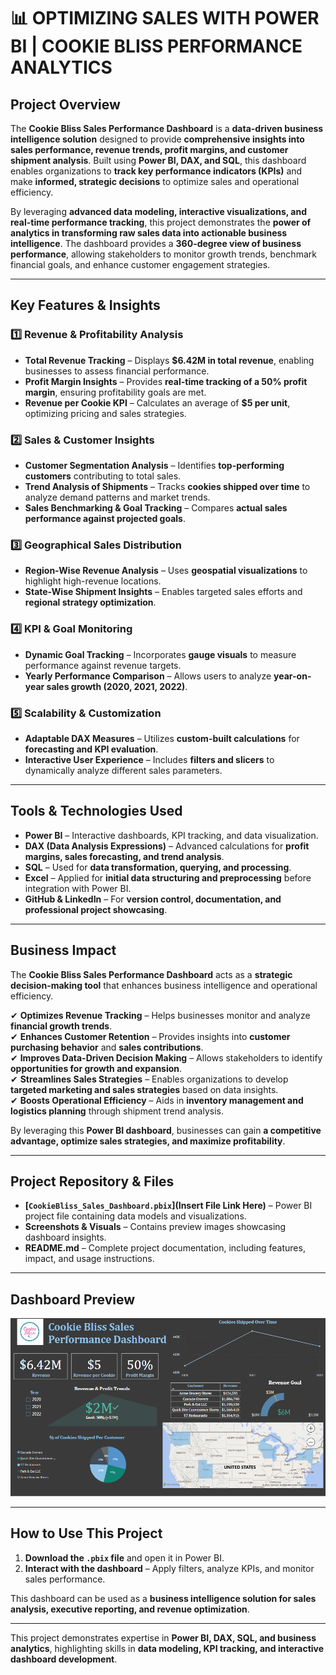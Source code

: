 # 📊 **OPTIMIZING SALES WITH POWER BI | COOKIE BLISS PERFORMANCE ANALYTICS**

## Project Overview  

The **Cookie Bliss Sales Performance Dashboard** is a **data-driven business intelligence solution** designed to provide **comprehensive insights into sales performance, revenue trends, profit margins, and customer shipment analysis**. Built using **Power BI, DAX, and SQL**, this dashboard enables organizations to **track key performance indicators (KPIs)** and make **informed, strategic decisions** to optimize sales and operational efficiency.  

By leveraging **advanced data modeling, interactive visualizations, and real-time performance tracking**, this project demonstrates the **power of analytics in transforming raw sales data into actionable business intelligence**. The dashboard provides a **360-degree view of business performance**, allowing stakeholders to monitor growth trends, benchmark financial goals, and enhance customer engagement strategies.  

---

## Key Features & Insights  

### 1️⃣ Revenue & Profitability Analysis  
- **Total Revenue Tracking** – Displays **$6.42M in total revenue**, enabling businesses to assess financial performance.  
- **Profit Margin Insights** – Provides **real-time tracking of a 50% profit margin**, ensuring profitability goals are met.  
- **Revenue per Cookie KPI** – Calculates an average of **$5 per unit**, optimizing pricing and sales strategies.  

### 2️⃣ Sales & Customer Insights  
- **Customer Segmentation Analysis** – Identifies **top-performing customers** contributing to total sales.  
- **Trend Analysis of Shipments** – Tracks **cookies shipped over time** to analyze demand patterns and market trends.  
- **Sales Benchmarking & Goal Tracking** – Compares **actual sales performance against projected goals**.  

### 3️⃣ Geographical Sales Distribution  
- **Region-Wise Revenue Analysis** – Uses **geospatial visualizations** to highlight high-revenue locations.  
- **State-Wise Shipment Insights** – Enables targeted sales efforts and **regional strategy optimization**.  

### 4️⃣ KPI & Goal Monitoring  
- **Dynamic Goal Tracking** – Incorporates **gauge visuals** to measure performance against revenue targets.  
- **Yearly Performance Comparison** – Allows users to analyze **year-on-year sales growth (2020, 2021, 2022)**.  

### 5️⃣ Scalability & Customization  
- **Adaptable DAX Measures** – Utilizes **custom-built calculations** for **forecasting and KPI evaluation**.  
- **Interactive User Experience** – Includes **filters and slicers** to dynamically analyze different sales parameters.  

---

## Tools & Technologies Used  
- **Power BI** – Interactive dashboards, KPI tracking, and data visualization.  
- **DAX (Data Analysis Expressions)** – Advanced calculations for **profit margins, sales forecasting, and trend analysis**.  
- **SQL** – Used for **data transformation, querying, and processing**.  
- **Excel** – Applied for **initial data structuring and preprocessing** before integration with Power BI.  
- **GitHub & LinkedIn** – For **version control, documentation, and professional project showcasing**.  

---

## Business Impact  
The **Cookie Bliss Sales Performance Dashboard** acts as a **strategic decision-making tool** that enhances business intelligence and operational efficiency.  

✔ **Optimizes Revenue Tracking** – Helps businesses monitor and analyze **financial growth trends**.  
✔ **Enhances Customer Retention** – Provides insights into **customer purchasing behavior** and **sales contributions**.  
✔ **Improves Data-Driven Decision Making** – Allows stakeholders to identify **opportunities for growth and expansion**.  
✔ **Streamlines Sales Strategies** – Enables organizations to develop **targeted marketing and sales strategies** based on data insights.  
✔ **Boosts Operational Efficiency** – Aids in **inventory management and logistics planning** through shipment trend analysis.  

By leveraging this **Power BI dashboard**, businesses can gain **a competitive advantage, optimize sales strategies, and maximize profitability**.  

---

## Project Repository & Files  
- **[`CookieBliss_Sales_Dashboard.pbix`](Insert File Link Here)** – Power BI project file containing data models and visualizations.  
- **Screenshots & Visuals** – Contains preview images showcasing dashboard insights.  
- **README.md** – Complete project documentation, including features, impact, and usage instructions.   

---

## Dashboard Preview  
<img src="https://raw.githubusercontent.com/AishwaryaBaluri/Cookie-bliss-sales-dashboard/main/dashboard%20SS.png" alt="Dashboard Preview" width="800"/>  

---

## How to Use This Project  
1. **Download the `.pbix` file** and open it in Power BI.  
2. **Interact with the dashboard** – Apply filters, analyze KPIs, and monitor sales performance.    

This dashboard can be used as a **business intelligence solution for sales analysis, executive reporting, and revenue optimization**.  

---

This project demonstrates expertise in **Power BI, DAX, SQL, and business analytics**, highlighting skills in **data modeling, KPI tracking, and interactive dashboard development**.  


